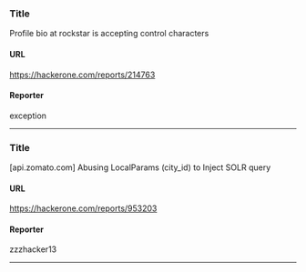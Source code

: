 ### Title
Profile bio at rockstar is accepting control characters
#### URL 
https://hackerone.com/reports/214763
#### Reporter 
exception

---


### Title
[api.zomato.com] Abusing LocalParams (city_id) to Inject SOLR query
#### URL 
https://hackerone.com/reports/953203
#### Reporter 
zzzhacker13

---


